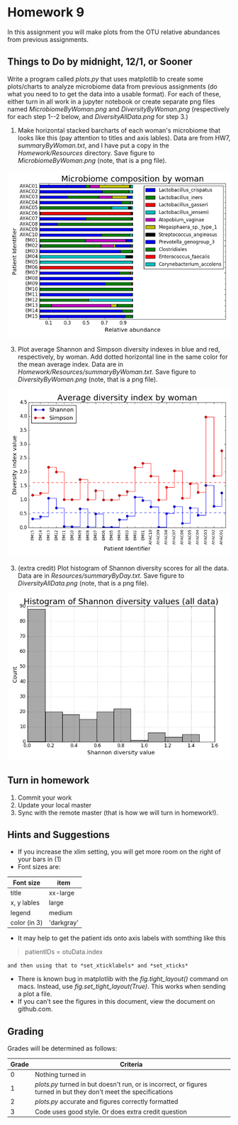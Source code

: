 # Homework 9
In this assignment you will make plots from the OTU relative abundances from previous assignments. 

## Things to Do by midnight, **12/1**, or Sooner ##
Write a program called *plots.py* that uses matplotlib to create some plots/charts to analyze microbiome data from previous assignments (do what you need to to get the data into a usable format). For each of these, either turn in all work in a jupyter notebook or create separate png files named *MicrobiomeByWoman.png* and *DiversityByWoman.png* (respectively for each step 1--2 below, and *DiversityAllData.png* for step 3.)

1. Make horizontal stacked barcharts of each woman's microbiome that looks like this (pay attention to titles and axis lables). Data are from HW7, *summaryByWoman.txt*, and I have put a copy in the *Homework/Resources* directory. Save figure to *MicrobiomeByWoman.png* (note, that is a png file). 

![Relative abundance by woman](MicrobiomeByWoman.png)

3. Plot average Shannon and Simpson diversity indexes in blue and red, respectively,  by woman. Add dotted horizontal line in the same color for the mean average index. Data are in *Homework/Resources/summaryByWoman.txt*. Save figure to *DiversityByWoman.png* (note, that is a png file). 

![Diversity index averages](DiversityByWoman.png)

3. (extra credit) Plot histogram of Shannon diversity scores for all the data. Data are in  *Resources/summaryByDay.txt*. Save figure to *DiversityAllData.png* (note, that is a png file).

![Diversity values for all data](DiversityAllData.png)
	
## Turn in homework
1. Commit your work
2. Update your local master
3. Sync with the remote master (that is how we will turn in homework!).
## Hints and Suggestions ##

* If you increase the xlim setting, you will get more room on the right of your bars in (1)
* Font sizes are:

Font size | item
--------------------	| ---------
title	| xx-large
x, y lables 	| large
legend 	| medium
color (in 3)	| 'darkgray'

* It may help to get the patient ids onto axis labels with somthing like this
>patientIDs = otuData.index

	and then using that to *set_xticklabels* and *set_xticks*
* There is known bug in matplotlib with the *fig.tight_layout()* command on macs. Instead, use *fig.set_tight_layout(True)*. This works when sending a plot a file.
* If you can't see the figures in this document, view the document on github.com. 

## Grading
Grades will be determined as follows:

Grade | Criteria 
-------- | --------------
0          | Nothing turned in
1          | *plots.py*  turned in but doesn't run, or is incorrect, or figures turned in but they don't meet the specifications
2          | *plots.py* accurate and figures correctly formatted
3          | Code uses good style. Or does extra credit question